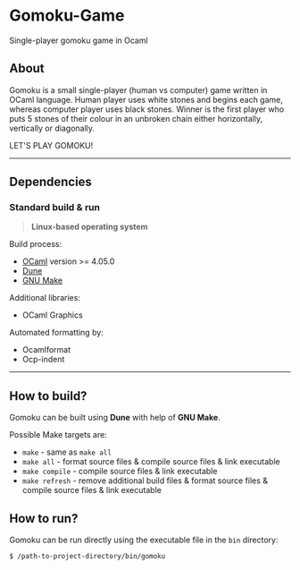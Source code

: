 # Gomoku-Game
Single-player gomoku game in Ocaml

## About
Gomoku is a small single-player (human vs computer) game written in OCaml language. Human player uses white stones and begins each game, whereas computer player uses black stones. Winner is the first player who puts 5 stones of their colour in an unbroken chain either horizontally, vertically or diagonally.

LET'S PLAY GOMOKU!

-----

## Dependencies

### Standard build & run

> **Linux-based operating system**

Build process:
+ [OCaml](https://ocaml.org) version >= 4.05.0
+ [Dune](https://dune.build)
+ [GNU Make](https://www.gnu.org/software/make)

Additional libraries:
+ OCaml Graphics

Automated formatting by:
+ Ocamlformat
+ Ocp-indent

-----

## How to build?
Gomoku can be built using **Dune** with help of **GNU Make**.

Possible Make targets are:
+ `make` - same as `make all`
+ `make all` - format source files & compile source files & link executable
+ `make compile` - compile source files & link executable
+ `make refresh` - remove additional build files & format source files & compile source files & link executable

## How to run?
Gomoku can be run directly using the executable file in the `bin` directory:
```sh
$ /path-to-project-directory/bin/gomoku
```
